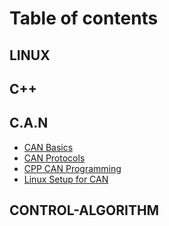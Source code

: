 # Table of contents

## LINUX

## C++

## C.A.N

* [CAN Basics](c.a.n/CAN%20Basics.md)
* [CAN Protocols](c.a.n/CAN%20Protocols.md)
* [CPP CAN Programming](c.a.n/CPP%20CAN%20Programming.md)
* [Linux Setup for CAN](c.a.n/Linux%20Setup%20for%20CAN.md)

## CONTROL-ALGORITHM
